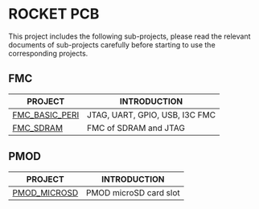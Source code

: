 # ROCKET PCB

This project includes the following sub-projects, please read the relevant
documents of sub-projects carefully before starting to use the corresponding
projects.

## FMC

|                 PROJECT                  |          INTRODUCTION          |
| ---------------------------------------- | ------------------------------ |
| [FMC_BASIC_PERI](./fmc_basic_peripheral) | JTAG, UART, GPIO, USB, I3C FMC |
| [FMC_SDRAM](./fmc_sdraml)                | FMC of SDRAM and JTAG          |

## PMOD

|            PROJECT             |      INTRODUCTION      |
| ------------------------------ | ---------------------- |
| [PMOD_MICROSD](./pmod_microsd) | PMOD microSD card slot |
